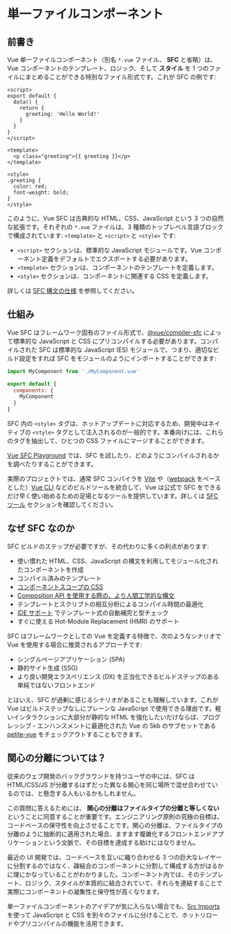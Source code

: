 # 単一ファイルコンポーネント

## 前書き

Vue 単一ファイルコンポーネント（別名 `*.vue` ファイル、 **SFC** と省略）は、Vue コンポーネントのテンプレート、ロジック、そして **スタイル** を 1 つのファイルにまとめることができる特別なファイル形式です。これが SFC の例です:

```vue
<script>
export default {
  data() {
    return {
      greeting: 'Hello World!'
    }
  }
}
</script>

<template>
  <p class="greeting">{{ greeting }}</p>
</template>

<style>
.greeting {
  color: red;
  font-weight: bold;
}
</style>
```

このように、Vue SFC は古典的な HTML、CSS、JavaScript という 3 つの自然な拡張です。それぞれの `*.vue` ファイルは、3 種類のトップレベル言語ブロックで構成されています: `<template>` と `<script>` と `<style>` です:

- `<script>` セクションは、標準的な JavaScript モジュールです。Vue コンポーネント定義をデフォルトでエクスポートする必要があります。
- `<template>` セクションは、コンポーネントのテンプレートを定義します。
- `<style>` セクションは、コンポーネントに関連する CSS を定義します。

詳しくは [SFC 構文の仕様](/api/sfc-spec) を参照してください。

## 仕組み

Vue SFC はフレームワーク固有のファイル形式で、[@vue/compiler-sfc](https://github.com/vuejs/vue-next/tree/master/packages/compiler-sfc) によって標準的な JavaScript と CSS にプリコンパイルする必要があります。コンパイルされた SFC は標準的な JavaScript (ES) モジュールで、つまり、適切なビルド設定をすれば SFC をモジュールのようにインポートすることができます:

```js
import MyComponent from './MyComponent.vue'

export default {
  components: {
    MyComponent
  }
}
```

SFC 内の `<style>` タグは、ホットアップデートに対応するため、開発中はネイティブの `<style>` タグとして注入されるのが一般的です。本番向けには、これらのタグを抽出して、ひとつの CSS ファイルにマージすることができます。

[Vue SFC Playground](https://sfc.vuejs.org/) では、SFC を試したり、どのようにコンパイルされるかを調べたりすることができます。

実際のプロジェクトでは、通常 SFC コンパイラを [Vite](https://vitejs.dev/) や（[webpack](https://webpack.js.org/) をベースとした）[Vue CLI](http://cli.vuejs.org/) などのビルドツールを統合して、Vue は公式で SFC をできるだけ早く使い始めるための足場となるツールを提供しています。詳しくは [SFC ツール](/api/sfc-tooling) セクションを確認してください。

## なぜ SFC なのか

SFC ビルドのステップが必要ですが、その代わりに多くの利点があります:

- 使い慣れた HTML、CSS、JavaScript の構文を利用してモジュール化されたコンポーネントを作成
- コンパイル済みのテンプレート
- [コンポーネントスコープの CSS](/api/sfc-style)
- [Composition API を使用する際の、より人間工学的な構文](/api/sfc-script-setup)
- テンプレートとスクリプトの相互分析によるコンパイル時間の最適化
- [IDE サポート](/api/sfc-tooling.html#ide-support) でテンプレート式の自動補完と型チェック
- すぐに使える Hot-Module Replacement (HMR) のサポート

SFC はフレームワークとしての Vue を定義する特徴で、次のようなシナリオで Vue を使用する場合に推奨されるアプローチです:

- シングルページアプリケーション (SPA)
- 静的サイト生成 (SSG)
- より良い開発エクスペリエンス (DX) を正当化できるビルドステップのある単純ではないフロントエンド

とはいえ、SFC が過剰に感じるシナリオがあることも理解しています。これが Vue はビルドステップなしにプレーンな JavaScript で使用できる理由です。軽いインタラクションに大部分が静的な HTML を強化したいだけならば、プログレッシブ・エンハンスメントに最適化された Vue の 5kb のサブセットである [petite-vue](https://github.com/vuejs/petite-vue) をチェックアウトすることもできます。

## 関心の分離については？

従来のウェブ開発のバックグラウンドを持つユーザの中には、SFC は HTML/CSS/JS が分離するはずだった異なる関心を同じ場所で混ぜ合わせているのでは、と懸念する人もいるかもしれません。

この質問に答えるためには、 **関心の分離はファイルタイプの分離と等しくない** ということに同意することが重要です。エンジニアリング原則の究極の目標は、コードベースの保守性を向上させることです。関心の分離は、ファイルタイプの分離のように独断的に適用された場合、ますます複雑化するフロントエンドアプリケーションという文脈で、その目標を達成する助けにはなりません。

最近の UI 開発では、コードベースを互いに織り合わせる 3 つの巨大なレイヤーに分割するのではなく、疎結合のコンポーネントに分割して構成する方がはるかに理にかなっていることがわかりました。コンポーネント内では、そのテンプレート、ロジック、スタイルが本質的に結合されていて、それらを連結することで実際にコンポーネントの凝集性と保守性が高くなります。

単一ファイルコンポーネントのアイデアが気に入らない場合でも、[Src Imports](/api/sfc-spec.html#src-imports) を使って JavaScript と CSS を別々のファイルに分けることで、ホットリロードやプリコンパイルの機能を活用できます。
